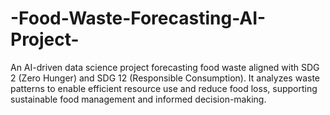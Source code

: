 # -Food-Waste-Forecasting-AI-Project-
An AI-driven data science project forecasting food waste aligned with SDG 2 (Zero Hunger) and SDG 12 (Responsible Consumption). It analyzes waste patterns to enable efficient resource use and reduce food loss, supporting sustainable food management and informed decision-making.
